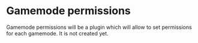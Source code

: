 # Gamemode permissions
Gamemode permissions will be a plugin which will allow to set permissions for each gamemode. It is not created yet.
